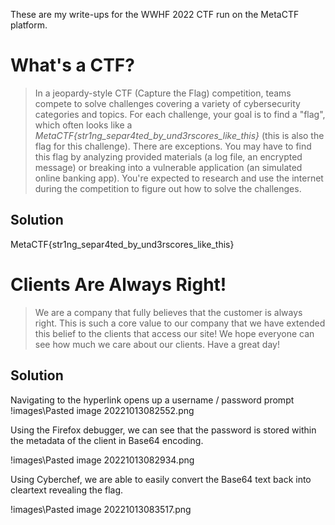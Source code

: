 These are my write-ups for the WWHF 2022 CTF run on the MetaCTF platform.

# What's a CTF?
>In a jeopardy-style CTF (Capture the Flag) competition, teams compete to solve challenges covering a variety of cybersecurity categories and topics. For each challenge, your goal is to find a "flag", which often looks like a *MetaCTF{str1ng_separ4ted_by_und3rscores_like_this}* (this is also the flag for this challenge). There are exceptions.
>You may have to find this flag by analyzing provided materials (a log file, an encrypted message) or breaking into a vulnerable application (an simulated online banking app). You're expected to research and use the internet during the competition to figure out how to solve the challenges.

## Solution
MetaCTF{str1ng_separ4ted_by_und3rscores_like_this}

# Clients Are Always Right!
> We are a company that fully believes that the customer is always right. This is such a core value to our company that we have extended this belief to the clients that access our site! We hope everyone can see how much we care about our clients.
> Have a great day! 

## Solution
Navigating to the hyperlink opens up a username / password prompt
!images\Pasted image 20221013082552.png

Using the Firefox debugger, we can see that the password is stored within the metadata of the client in Base64 encoding.

!images\Pasted image 20221013082934.png

Using Cyberchef, we are able to easily convert the Base64 text back into cleartext revealing the flag.

!images\Pasted image 20221013083517.png
